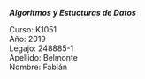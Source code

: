 ***Algoritmos y Estucturas de Datos***

Curso: K1051<br>
Año: 2019<br>
Legajo: 248885-1<br>
Apellido: Belmonte<br>
Nombre: Fabián<br>
